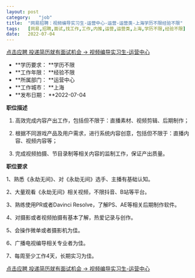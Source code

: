 ```yaml
---
layout:	post
category:	"job"
title:	"网易招聘：视频编导实习生-运营中心-运营-运营类-上海学历不限经验不限"
tags:	[网易,招聘,面试,找工作,工作,内推,运营,运营类,上海,学历不限,经验不限]
date:	2022-07-04
---
```


[点击应聘 投递简历就有面试机会 ->  视频编导实习生-运营中心](http://mobile.bole.netease.com/bole/boleDetail?id=41311&employeeId=346f03c3cda5f04c&key=all)



- **学历要求： **学历不限
- **工作年限： **经验不限
- **所属部门： **运营中心
- **工作城市： **上海
- **发布日期： **2022-07-04



**职位描述**

1. 高效完成内容产出工作，包括但不限于：直播素材、视频剪辑、后期制作；

2. 根据不同游戏产品及用户需求，进行系统内容创意，包括但不限于：直播内容、视频内容等；

3. 完成视频拍摄、节目录制等相关内容的监制工作，保证产出质量。



**职位要求**

1、熟悉《永劫无间》、对《永劫无间》选手、主播有基础认知。

2、大量观看《永劫无间》相关视频，不限抖音、B站等平台。

3、熟练使用PR或者Davinci Resolve，了解PS、AE等相关后期制作软件。

4、对摄影或者视频拍摄有基本了解，热爱记录与创作。

5、会操作微单或者摄影机为佳。

6、广播电视编导相关专业者为佳。

7、每周至少工作4天，长期实习为佳。



[点击应聘 投递简历就有面试机会 ->  视频编导实习生-运营中心](http://mobile.bole.netease.com/bole/boleDetail?id=41311&employeeId=346f03c3cda5f04c&key=all)